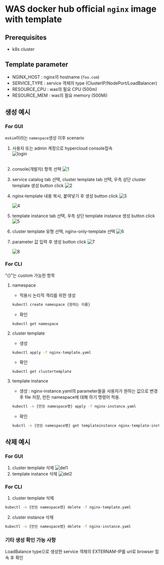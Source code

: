 # WAS docker hub official `nginx` image with template

## Prerequisites
* k8s cluster

## Template parameter
* NGINX_HOST : nginx의 hostname (`foo.com`)
* SERVICE_TYPE : service 객체의 type (ClusterIP/NodePort/LoadBalancer)
* RESOURCE_CPU : was의 필요 CPU (500m)
* RESOURCE_MEM : was의 필요 memory (500Mi)


## 생성 예시
### For GUI
`mskim`이라는 `namespace`생성 이후 scenario
1. 사용자 또는 admin 계정으로 hypercloud console접속 <br/>
   ![login](https://user-images.githubusercontent.com/22141521/143807368-f9f1791c-1300-4d36-8cbf-25f4b556752f.png)
   <br/>
   <br/>
2. console(개발자) 항목 선택
   ![1](https://user-images.githubusercontent.com/22141521/143808755-1e0f9106-cc4c-4d61-ae42-9ff90e8528b2.png)

3. service catalog tab 선택, cluster template tab 선택, 우측 상단 cluster template 생성 button click
   ![2](https://user-images.githubusercontent.com/22141521/143808756-f8d7ac0a-1b7d-497e-a37d-3b571a6e2414.png)
    
4. nginx-template 내용 복사, 붙여넣기 후 생성 button click
   ![3](https://user-images.githubusercontent.com/22141521/143808751-2c9d3d54-0519-4314-b766-eb022d7ee9a9.png)

   ![4](https://user-images.githubusercontent.com/22141521/143808752-24371a41-9e0b-4dc2-8eb0-a89fcabb4a66.png)

5. template instance tab 선택, 우측 상단 template instance 생성 button click
   ![5](https://user-images.githubusercontent.com/22141521/143809988-8f7e766d-d12a-4575-8a3e-0a37b672f3f8.png)

6. cluster template 유형 선택, nginx-only-template 선택
   ![6](https://user-images.githubusercontent.com/22141521/143809983-5be8a4bb-c7b3-4622-88a9-901f240b0ecb.png)

7. parameter 값 입력 후 생성 button click
   ![7](https://user-images.githubusercontent.com/22141521/143809986-446837cc-4ce1-45be-9040-11c867a747aa.png)

   ![8](https://user-images.githubusercontent.com/22141521/143809987-efecdfd3-32bc-4700-a635-1abbedf72fbe.png)

### For CLI
"{}"는 custom 가능한 항목
1. namespace
    * 적용시 논리적 격리를 위한 생성
    ``` bash
    kubectl create namespace {원하는 이름}
    ```
    * 확인
    ``` bash
    kubectl get namespace
    ```

2. cluster template
    * 생성
    ``` bash
    kubectl apply -f nginx-template.yaml
    ```
    * 확인
    ``` bash
    kubectl get clustertemplate
    ```

3. template instance
    * 생성 : nginx-instance.yaml의 parameter들을 사용자가 원하는 값으로 변경 후 file 저장, 만든 namespace에 대해 하기 명령어 적용. 
    ``` bash
    kubectl -n {만든 namespace명} apply -f nginx-instance.yaml
    ```

    * 확인
    ``` bash
    kubctl -n {만든 namespace명} get templateinstance nginx-template-instance
    ```

## 삭제 예시
### For GUI
1. cluster template 삭제
![del1](https://user-images.githubusercontent.com/22141521/143810737-f295c4ec-b856-4ff5-8585-e0794e4a838b.png)
2. template instance 삭제
![del2](https://user-images.githubusercontent.com/22141521/143810740-7ae349d6-61cd-4b89-a6c4-64d1bfbc116e.png)

### For CLI
1. cluster template 삭제
``` bash
kubectl -n {만든 namespace명} delete -f nginx-template.yaml
```
2. cluster instance 삭제
``` bash
kubectl -n {만든 namespace명} delete -f nginx-instance.yaml
```

### 기타 생성 확인 가능 사항
LoadBalance type으로 생성한 service 객체의 EXTERNAM-IP를 url로 browser 접속 후 확인